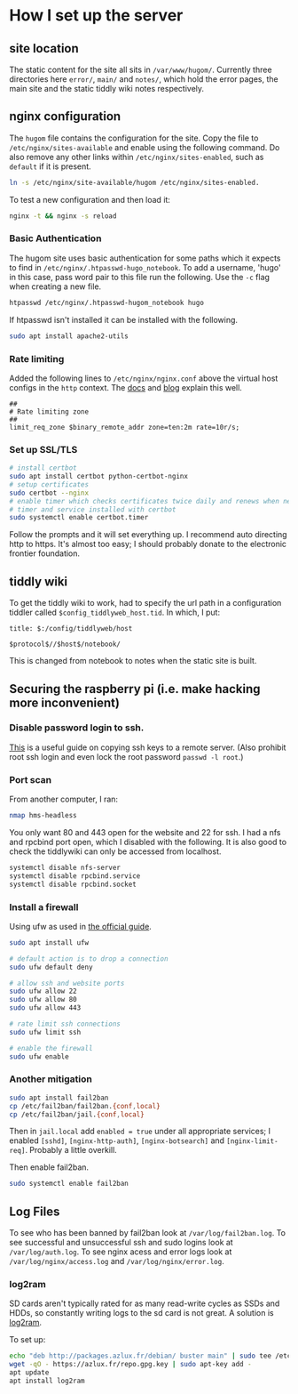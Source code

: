 # How I set up the server

## site location

The static content for the site all sits in `/var/www/hugom/`.
Currently three directories here `error/`, `main/` and `notes/`,
which hold the error pages, the main site and the static tiddly wiki notes
respectively.


## nginx configuration

The `hugom` file contains the configuration for the site.
Copy the file to `/etc/nginx/sites-available`
and enable using the following command.
Do also remove any other links within `/etc/nginx/sites-enabled`,
such as `default` if it is present.

```sh
ln -s /etc/nginx/site-available/hugom /etc/nginx/sites-enabled.
```

To test a new configuration and then load it:

```sh
nginx -t && nginx -s reload
```

### Basic Authentication

The hugom site uses basic authentication for some paths
which it expects to find in `/etc/nginx/.htpasswd-hugo_notebook`.
To add a username, 'hugo' in this case,
pass word pair to this file run the following.
Use the `-c` flag when creating a new file.

```sh
htpasswd /etc/nginx/.htpasswd-hugom_notebook hugo
```

If htpasswd isn't installed it can be installed with the following.

```sh
sudo apt install apache2-utils
```

### Rate limiting

Added the following lines to `/etc/nginx/nginx.conf`
above the virtual host configs in the `http` context.
The [docs](http://nginx.org/en/docs/http/ngx_http_limit_req_module.html)
and [blog](https://www.nginx.com/blog/rate-limiting-nginx/)
explain this well.

```
##
# Rate limiting zone
##
limit_req_zone $binary_remote_addr zone=ten:2m rate=10r/s;
```

### Set up SSL/TLS

```sh
# install certbot
sudo apt install certbot python-certbot-nginx
# setup certificates
sudo certbot --nginx
# enable timer which checks certificates twice daily and renews when needed
# timer and service installed with certbot
sudo systemctl enable certbot.timer
```

Follow the prompts and it will set everything up.
I recommend auto directing http to https.
It's almost too easy;
I should probably donate to the electronic frontier foundation.


## tiddly wiki

To get the tiddly wiki to work,
had to specify the url path in a configuration tiddler
called `$config_tiddlyweb_host.tid`.
In which, I put:

```
title: $:/config/tiddlyweb/host

$protocol$//$host$/notebook/
```

This is changed from notebook to notes when the static site is built.


## Securing the raspberry pi (i.e. make hacking more inconvenient)

### Disable password login to ssh.

[This](https://www.raspberrypi.org/documentation/remote-access/ssh/passwordless.md#copy-your-public-key-to-your-raspberry-pi)
is a useful guide on copying ssh keys to a remote server.
(Also prohibit root ssh login
and even lock the root password `passwd -l root`.)

### Port scan

From another computer, I ran:

```sh
nmap hms-headless
```

You only want 80 and 443 open for the website and 22 for ssh.
I had a nfs and rpcbind port open,
which I disabled with the following.
It is also good to check the tiddlywiki can only be accessed from localhost.

```sh
systemctl disable nfs-server
systemctl disable rpcbind.service
systemctl disable rpcbind.socket
```

### Install a firewall

Using ufw as used in [the official guide](https://www.raspberrypi.org/documentation/configuration/security.md).

```sh
sudo apt install ufw

# default action is to drop a connection
sudo ufw default deny

# allow ssh and website ports
sudo ufw allow 22
sudo ufw allow 80
sudo ufw allow 443

# rate limit ssh connections
sudo ufw limit ssh

# enable the firewall
sudo ufw enable
```

### Another mitigation

```sh
sudo apt install fail2ban
cp /etc/fail2ban/fail2ban.{conf,local}
cp /etc/fail2ban/jail.{conf,local}
```

Then in `jail.local` add `enabled = true` under all appropriate services;
I enabled `[sshd]`, `[nginx-http-auth]`,
`[nginx-botsearch]` and `[nginx-limit-req]`.
Probably a little overkill.

Then enable fail2ban.

```sh
sudo systemctl enable fail2ban
```


## Log Files

To see who has been banned by fail2ban look at `/var/log/fail2ban.log`.
To see successful and unsuccessful ssh and sudo logins look at `/var/log/auth.log`.
To see nginx acess and error logs look at `/var/log/nginx/access.log`
and `/var/log/nginx/error.log`.

### log2ram

SD cards aren't typically rated for as many read-write cycles as SSDs and HDDs,
so constantly writing logs to the sd card is not great. A solution is
[log2ram](https://github.com/azlux/log2ram).

To set up:

```sh
echo "deb http://packages.azlux.fr/debian/ buster main" | sudo tee /etc/apt/sources.list.d/azlux.list
wget -qO - https://azlux.fr/repo.gpg.key | sudo apt-key add -
apt update
apt install log2ram
```
